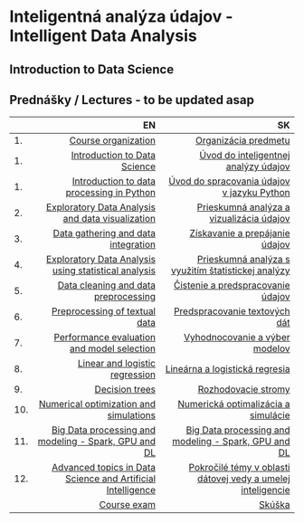# Inteligentná analýza údajov - Intelligent Data Analysis 
## Introduction to Data Science 
## Prednášky / Lectures - to be updated asap

|         | EN                                                          | SK                                                          |
| :-------| ----------------------------------------------------------: | ----------------------------------------------------------: |
| 1.      | [Course organization](https://docs.google.com/presentation/d/11D6YjQac9Pl9Z7vu-snNGrgbjRvZehmLkZ8HzDHjA7E/present?usp=sharing)              | [Organizácia predmetu](https://docs.google.com/presentation/d/11D6YjQac9Pl9Z7vu-snNGrgbjRvZehmLkZ8HzDHjA7E/present?usp=sharing)             |
| 1.      | [Introduction to Data Science](https://docs.google.com/presentation/d/1T2GepEesG50V511BPxIjceNvMau3F53ExSBZGcJ1eAY/present?usp=sharing)     | [Úvod do inteligentnej analýzy údajov](https://docs.google.com/presentation/d/1T2GepEesG50V511BPxIjceNvMau3F53ExSBZGcJ1eAY/present?usp=sharing)       |
| 1.      | [Introduction to data processing in Python](https://docs.google.com/presentation/d/1aLlG-6wO3CPJuaYQkjo0pLRVfQ-fsaUgVluKTOWfGcU/present?usp=sharing) | [Úvod do spracovania údajov v jazyku Python](https://docs.google.com/presentation/d/1aLlG-6wO3CPJuaYQkjo0pLRVfQ-fsaUgVluKTOWfGcU/present?usp=sharing) |
| 2.      | [Exploratory Data Analysis and data visualization](https://docs.google.com)            | [Prieskumná analýza a vizualizácia údajov](https://docs.google.com)                    |
| 3.      | [Data gathering and data integration](https://docs.google.com)                         | [Získavanie a prepájanie údajov](https://docs.google.com)                              |
| 4.      | [Exploratory Data Analysis using statistical analysis](https://docs.google.com)        | [Prieskumná analýza s využitím štatistickej analýzy](https://docs.google.com)          |
| 5.      | [Data cleaning and data preprocessing](https://docs.google.com)                        | [Čistenie a predspracovanie údajov](https://docs.google.com)                           |
| 6.      | [Preprocessing of textual data](https://docs.google.com)                               | [Predspracovanie textových dát](https://docs.google.com)                               |
| 7.      | [Performance evaluation and model selection](https://docs.google.com)                  | [Vyhodnocovanie a výber modelov](https://docs.google.com)                              |
| 8.      | [Linear and logistic regression](https://docs.google.com)                              | [Lineárna a logistická regresia](https://docs.google.com)                              |
| 9.      | [Decision trees](https://docs.google.com)                                              | [Rozhodovacie stromy](https://docs.google.com)                                         |
| 10.     | [Numerical optimization and simulations](https://docs.google.com)                    | [Numerická optimalizácia a simulácie](https://docs.google.com)                          |
| 11.     | [Big Data processing and modeling - Spark, GPU and DL](https://docs.google.com) | [Big Data processing and modeling - Spark, GPU and DL](https://docs.google.com)  
| 12.     | [Advanced topics in Data Science and Artificial Intelligence](https://docs.google.com/presentation/d/1rAUZ_t3Obkag-C24i5_PLTltjiAyG1zSdLpAfcCmhOc/present?usp=sharing) | [Pokročilé témy v oblasti dátovej vedy a umelej inteligencie](https://docs.google.com/presentation/d/1rAUZ_t3Obkag-C24i5_PLTltjiAyG1zSdLpAfcCmhOc/present?usp=sharing) |
|         | [Course exam](https://docs.google.com/presentation/d/1xiA0Zbf0yjclzLK3JaZlY12xiJw14droYZ00y1KLgzY/present?usp=sharing)               | [Skúška](https://docs.google.com/presentation/d/1xiA0Zbf0yjclzLK3JaZlY12xiJw14droYZ00y1KLgzY/present?usp=sharing)             |
